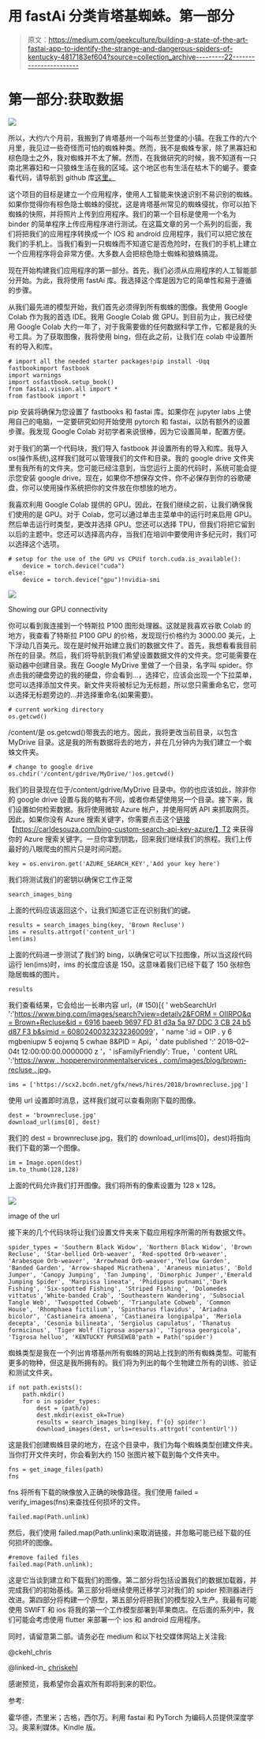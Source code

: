 # 用 fastAi 分类肯塔基蜘蛛。第一部分

> 原文：<https://medium.com/geekculture/building-a-state-of-the-art-fastai-app-to-identify-the-strange-and-dangerous-spiders-of-kentucky-4817183ef604?source=collection_archive---------22----------------------->

# 第一部分:获取数据

![](img/4d69a90d536f517b150d856be05c49b1.png)

所以，大约六个月前，我搬到了肯塔基州一个叫布兰登堡的小镇。在我工作的六个月里，我见过一些奇怪而可怕的蜘蛛种类。然而，我不是蜘蛛专家，除了黑寡妇和棕色隐士之外，我对蜘蛛并不太了解。然而，在我做研究的时候，我不知道有一只南北黑寡妇和一只狼蛛生活在我的区域。这个地区也有生活在枯木下的蝎子。要查看代码，请导航到 github 库[这里。](https://github.com/chris-kehl/Spider_Classifier)

这个项目的目标是建立一个应用程序，使用人工智能来快速识别不易识别的蜘蛛。如果你觉得你有棕色隐士蜘蛛的侵扰，这是肯塔基州常见的蜘蛛侵扰，你可以拍下蜘蛛的快照，并将照片上传到应用程序。我们的第一个目标是使用一个名为 binder 的简单程序上传应用程序进行测试。在这篇文章的另一个系列的后面，我们将把我们的应用程序转换成一个 IOS 和 android 应用程序，我们可以把它放在我们的手机上。当我们看到一只蜘蛛而不知道它是否危险时，在我们的手机上建立一个应用程序将会非常方便。大多数人会把棕色隐士蜘蛛和狼蛛搞混。

现在开始构建我们应用程序的第一部分。首先，我们必须从应用程序的人工智能部分开始。为此，我将使用 fastAi 库。我选择这个库是因为它的简单性和易于遵循的步骤。

从我们最先进的模型开始，我们首先必须得到所有蜘蛛的图像。我使用 Google Colab 作为我的首选 IDE。我用 Google Colab 做 GPU。到目前为止，我已经使用 Google Colab 大约一年了，对于我需要做的任何数据科学工作，它都是我的头号工具。为了获取图像，我将使用 bing，但在此之前，让我们在 colab 中设置所有的导入和库。

```
# import all the needed starter packages!pip install -Uqq fastbookimport fastbook
import warnings
import osfastbook.setup_book()
from fastai.vision.all import *
from fastbook import *
```

pip 安装将确保为您设置了 fastbooks 和 fastai 库。如果你在 jupyter labs 上使用自己的电脑，一定要研究如何开始使用 pytorch 和 fastai，以防有额外的设置步骤。我发现 Google Colab 对初学者来说很棒，因为它设置简单，配置方便。

对于我们的第一个代码块，我们导入 fastbook 并设置所有的导入和库。我导入 os(操作系统),这样我们就可以管理我们的文件和目录。我的 google drive 文件夹里有我所有的文件夹。您可能已经注意到，当您运行上面的代码时，系统可能会提示您安装 google drive。现在，如果你不想保存文件，你不必保存到你的谷歌硬盘，你可以使用操作系统把你的文件放在你想放的地方。

我喜欢利用 Google Colab 提供的 GPU。因此，在我们继续之前，让我们确保我们使用的是 GPU。对于 Colab，您可以通过单击主菜单中的运行时来启用 GPU。然后单击运行时类型，更改并选择 GPU。您还可以选择 TPU，但我们将把它留到以后的主题中。您还可以选择高内存，当我们在培训中要使用许多纪元时，我们可以选择这个选项。

```
# setup for the use of the GPU vs CPUif torch.cuda.is_available():
    device = torch.device("cuda")
else:
    device = torch.device("gpu")!nvidia-smi
```

![](img/2bb1796a4a6f7afdef0453b539f2fed3.png)

Showing our GPU connectivity

你可以看到我连接到一个特斯拉 P100 图形处理器。这就是我喜欢谷歌 Colab 的地方，我查看了特斯拉 P100 GPU 的价格，发现现行价格约为 3000.00 美元，上下浮动几百美元。现在是时候开始建立我们的数据文件了。首先，我想看看我目前所在的目录。然后，我们将导航到我们希望设置数据文件的文件夹。您可能需要在驱动器中创建目录。我在 Google MyDrive 里做了一个目录，名字叫 spider。你点击我的硬盘旁边的我的硬盘，你会看到…，选择它，应该会出现一个下拉菜单，您可以选择添加文件夹。新文件夹将被标记为无标题，所以您只需重命名它，您可以选择无标题旁边的…并选择重命名(如果需要)。

```
# current working directory
os.getcwd()
```

/content/是 os.getcwd()带我去的地方。因此，我将更改当前目录，以包含 MyDrive 目录。这是我的所有数据将去的地方，并在几分钟内为我们建立一个蜘蛛文件夹。

```
# change to google drive
os.chdir('/content/gdrive/MyDrive/')os.getcwd()
```

我们的目录现在位于/content/gdrive/MyDrive 目录中。你的也应该如此，除非你的 google drive 设置与我的略有不同，或者你希望使用另一个目录。接下来，我们设置如何检索数据。我将使用微软 Azure 帐户，并使用阿炳 API 来抓取网页。因此，如果你没有 Azure 搜索关键字，你需要点击这个[链接](https://carldesouza.com/bing-custom-search-api-key-azure/)【https://carldesouza.com/bing-custom-search-api-key-azure/】T2 来获得你的 Azure 搜索关键字。一旦你拿到钥匙，回来我们继续我们的旅程。我们上传最好的八眼爬虫的照片只是时间问题。

```
key = os.environ.get('AZURE_SEARCH_KEY','Add your key here')
```

我们将测试我们的密钥以确保它工作正常

```
search_images_bing
```

上面的代码应该返回这个<function fastbook.search_images_bing="">，让我们知道它正在识别我们的键。</function>

```
results = search_images_bing(key, 'Brown Recluse')
ims = results.attrgot('content_url')
len(ims)
```

上面的代码进一步测试了我们的 bing，以确保它可以下拉图像，所以当这段代码运行 len(ims)时，ims 的长度应该是 150。这意味着我们已经下载了 150 张棕色隐居蜘蛛的图片。

```
results
```

我们查看结果，它会给出一长串内容 url，(# 150)[{ ' webSearchUrl ':'[https://www.bing.com/images/search?view=detailv2&FORM = OIIRPO&q = Brown+Recluse&id = 6916 baeeb 9697 FD 81 d3a 5a 97 DDC 3 CB 24 b5 d87 F3 b&simid = 60802400323232360099](https://www.bing.com/images/search?view=detailv2&FORM=OIIRPO&q=Brown+Recluse&id=6916BAEEB9697FD81D3A5A97DDC3CB24B5D87F3B&simid=608024003232360099)'，' name ':id = OIP . y 6 mgbeniupw 5 eojwnq 5 cwhae 8&PID = Api，' date published ':' 2018–02–04t 12:00:00:00.0000000 z '，' isFamilyFriendly': True，' content URL ':'[https://www . hopperenvironmentalservices . com/images/blog/brown-recluse . jpg](https://www.hopperenvironmentalservices.com/images/blog/brown-recluse.jpg)。

```
ims = ['https://scx2.bcdn.net/gfx/news/hires/2018/brownrecluse.jpg']
```

使用 url 设置即时消息，这样我们就可以查看刚刚下载的图像。

```
dest = 'brownrecluse.jpg'
download_url(ims[0], dest)
```

我们的 dest = brownrecluse.jpg，我们的 download_url(ims[0]，dest)将指向我们下载的第一个图像。

```
im = Image.open(dest)
im.to_thumb(128,128)
```

上面的代码允许我们打开图像。我们将所有的像素设置为 128 x 128。

![](img/c71df1ac3cbfeb3f8a1b5a8e8246a289.png)

image of the url

接下来的几个代码块将让我们设置文件夹来下载应用程序所需的所有数据文件。

```
spider_types = 'Southern Black Widow', 'Northern Black Widow', 'Brown Recluse', 'Star-bellied Orb-weaver', 'Red-spotted Orb-weaver', 'Arabesque Orb-weaver', 'Arrowhead Orb-weaver','Yellow Garden', 'Banded Garden', 'Arrow-shaped Micrathena', 'Araneus miniatus', 'Bold Jumper', 'Canopy Jumping', 'Tan Jumping', 'Dimorphic Jumper','Emerald Jumping Spider', 'Marpissa lineata', 'Phidippus putnami','Dark Fishing', 'Six-spotted Fishing', 'Striped Fishing', 'Dolomedes vittatus','White-banded Crab', 'Southeastern Wandering', 'Subsocial Tangle Web', 'Twospotted Cobweb', 'Triangulate Cobweb', 'Common House', 'Rhomphaea fictilium', 'Spintharus flavidus', 'Ariadna bicolor', 'Castianeira amoena', 'Castianeira longipalpa', 'Meriola decepta', 'Cesonia bilineata', 'Sergiolus capulatus', 'Thanatus formicinus', 'Tiger Wolf (Tigrosa aspersa)', 'Tigrosa georgicola', 'Tigrosa helluo', 'KENTUCKY PURSEWEB'path = Path('spider')
```

蜘蛛类型是我在一个列出肯塔基州所有蜘蛛的网站上找到的所有蜘蛛类型。可能有更多的物种，但这是我所拥有的。我们将为列出的每个生物建立所有的训练、验证和测试文件夹。

```
if not path.exists():
    path.mkdir()
    for o in spider_types:
        dest = (path/o)
        dest.mkdir(exist_ok=True) 
        results = search_images_bing(key, f'{o} spider')
        download_images(dest, urls=results.attrgot('contentUrl'))
```

这是我们创建蜘蛛目录的地方，在这个目录中，我们为每个蜘蛛类型创建文件夹。当你打开文件夹时，你会看到大约 150 张图片被下载到每个文件夹中。

```
fns = get_image_files(path)
fns
```

fns 将所有下载的映像放入正确的映像路径。我们使用 failed = verify_images(fns)来查找任何损坏的文件。

```
failed.map(Path.unlink)
```

然后，我们使用 failed.map(Path.unlink)来取消链接，并忽略可能已经下载的任何损坏的图像。

```
#remove failed files
failed.map(Path.unlink);
```

这是它当谈到建立和下载我们的图像。第二部分将包括设置我们的数据加载器，并完成我们的初始基线。第三部分将继续使用迁移学习对我们的 spider 预测器进行改进。第四部分将构建一个原型，第五部分将把我们的模型投入生产。我最有可能使用 SWIFT 和 ios 将我的第一个工作模型部署到苹果商店。在后面的系列中，我们可能会考虑使用 flutter 来部署一个 ios 和 android 应用程序。

同时，请留意第二部。请务必在 medium 和以下社交媒体网站上关注我:

@ckehl_chris

@linked-in_ [chriskehl](https://www.linkedin.com/in/chris-kehl-552017109/)

感谢预览，我希望你会喜欢所有即将到来的职位。

参考:

霍华德，杰里米；古格，西尔万。利用 fastai 和 PyTorch 为编码人员提供深度学习。奥莱利媒体。Kindle 版。